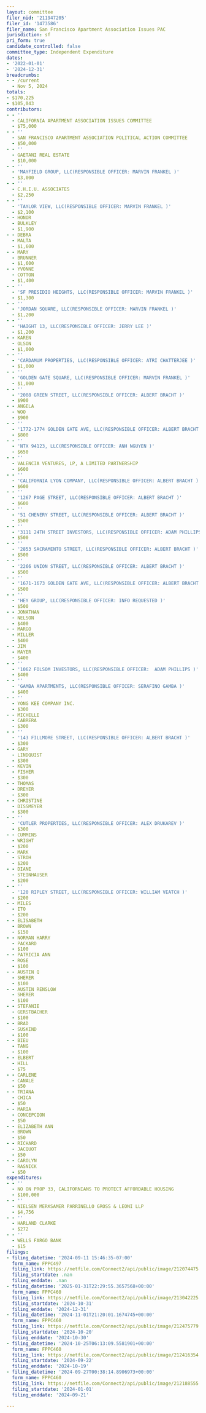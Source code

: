 ```yaml
---
layout: committee
filer_nid: '211947205'
filer_id: '1473586'
filer_name: San Francisco Apartment Association Issues PAC
jurisdiction: sf
pri_form: true
candidate_controlled: false
committee_type: Independent Expenditure
dates:
- '2022-01-01'
- '2024-12-31'
breadcrumbs:
- - /current
  - Nov 5, 2024
totals:
- $170,225
- $105,043
contributors:
- - ''
  - CALIFORNIA APARTMENT ASSOCIATION ISSUES COMMITTEE
  - $75,000
- - ''
  - SAN FRANCISCO APARTMENT ASSOCIATION POLITICAL ACTION COMMITTEE
  - $50,000
- - ''
  - GAETANI REAL ESTATE
  - $10,000
- - ''
  - 'MAYFIELD GROUP, LLC(RESPONSIBLE OFFICER: MARVIN FRANKEL )'
  - $3,000
- - ''
  - C.H.I.U. ASSOCIATES
  - $2,250
- - ''
  - 'TAYLOR VIEW, LLC(RESPONSIBLE OFFICER: MARVIN FRANKEL )'
  - $2,100
- - HONOR
  - BULKLEY
  - $1,900
- - DEBRA
  - MALTA
  - $1,600
- - MARY
  - BRUNNER
  - $1,600
- - YVONNE
  - COTTON
  - $1,400
- - ''
  - 'SF PRESIDIO HEIGHTS, LLC(RESPONSIBLE OFFICER: MARVIN FRANKEL )'
  - $1,300
- - ''
  - 'JORDAN SQUARE, LLC(RESPONSIBLE OFFICER: MARVIN FRANKEL )'
  - $1,200
- - ''
  - 'HAIGHT 13, LLC(RESPONSIBLE OFFICER: JERRY LEE )'
  - $1,200
- - KAREN
  - OLSON
  - $1,000
- - ''
  - 'CARDAMUM PROPERTIES, LLC(RESPONSIBLE OFFICER: ATRI CHATTERJEE )'
  - $1,000
- - ''
  - 'GOLDEN GATE SQUARE, LLC(RESPONSIBLE OFFICER: MARVIN FRANKEL )'
  - $1,000
- - ''
  - '2008 GREEN STREET, LLC(RESPONSIBLE OFFICER: ALBERT BRACHT )'
  - $900
- - ANGELA
  - WOO
  - $900
- - ''
  - '1772-1774 GOLDEN GATE AVE, LLC(RESPONSIBLE OFFICER: ALBERT BRACHT )'
  - $800
- - ''
  - 'NTX 94123, LLC(RESPONSIBLE OFFICER: ANH NGUYEN )'
  - $650
- - ''
  - VALENCIA VENTURES, LP, A LIMITED PARTNERSHIP
  - $600
- - ''
  - 'CALIFORNIA LYON COMPANY, LLC(RESPONSIBLE OFFICER: ALBERT BRACHT )'
  - $600
- - ''
  - '1267 PAGE STREET, LLC(RESPONSIBLE OFFICER: ALBERT BRACHT )'
  - $600
- - ''
  - '51 CHENERY STREET, LLC(RESPONSIBLE OFFICER: ALBERT BRACHT )'
  - $500
- - ''
  - '3111 24TH STREET INVESTORS, LLC(RESPONSIBLE OFFICER: ADAM PHILLIPS )'
  - $500
- - ''
  - '2853 SACRAMENTO STREET, LLC(RESPONSIBLE OFFICER: ALBERT BRACHT )'
  - $500
- - ''
  - '2266 UNION STREET, LLC(RESPONSIBLE OFFICER: ALBERT BRACHT )'
  - $500
- - ''
  - '1671-1673 GOLDEN GATE AVE, LLC(RESPONSIBLE OFFICER: ALBERT BRACHT )'
  - $500
- - ''
  - 'HEY GROUP, LLC(RESPONSIBLE OFFICER: INFO REQUESTED )'
  - $500
- - JONATHAN
  - NELSON
  - $400
- - MARGO
  - MILLER
  - $400
- - JIM
  - MAYER
  - $400
- - ''
  - '1062 FOLSOM INVESTORS, LLC(RESPONSIBLE OFFICER:  ADAM PHILLIPS )'
  - $400
- - ''
  - 'GAMBA APARTMENTS, LLC(RESPONSIBLE OFFICER: SERAFINO GAMBA )'
  - $400
- - ''
  - YONG KEE COMPANY INC.
  - $300
- - MICHELLE
  - CABRERA
  - $300
- - ''
  - '143 FILLMORE STREET, LLC(RESPONSIBLE OFFICER: ALBERT BRACHT )'
  - $300
- - GARY
  - LINDQUIST
  - $300
- - KEVIN
  - FISHER
  - $300
- - THOMAS
  - DREYER
  - $300
- - CHRISTINE
  - DISSMEYER
  - $300
- - ''
  - 'CUTLER PROPERTIES, LLC(RESPONSIBLE OFFICER: ALEX DRUKAREV )'
  - $300
- - CUMMINS
  - WRIGHT
  - $200
- - MARK
  - STROH
  - $200
- - DIANE
  - STEINHAUSER
  - $200
- - ''
  - '120 RIPLEY STREET, LLC(RESPONSIBLE OFFICER: WILLIAM VEATCH )'
  - $200
- - MILES
  - ITO
  - $200
- - ELISABETH
  - BROWN
  - $150
- - NORMAN HARRY
  - PACKARD
  - $100
- - PATRICIA ANN
  - ROSE
  - $100
- - AUSTIN Q
  - SHERER
  - $100
- - AUSTIN RENSLOW
  - SHERER
  - $100
- - STEFANIE
  - GERSTBACHER
  - $100
- - BRAD
  - SUSKIND
  - $100
- - BIEU
  - TANG
  - $100
- - ELBERT
  - HILL
  - $75
- - CARLENE
  - CANALE
  - $50
- - TRIANA
  - CHICA
  - $50
- - MARIA
  - CONCEPCION
  - $50
- - ELIZABETH ANN
  - BROWN
  - $50
- - RICHARD
  - JACQUOT
  - $50
- - CAROLYN
  - RASNICK
  - $50
expenditures:
- - ''
  - NO ON PROP 33, CALIFORNIANS TO PROTECT AFFORDABLE HOUSING
  - $100,000
- - ''
  - NIELSEN MERKSAMER PARRINELLO GROSS & LEONI LLP
  - $4,756
- - ''
  - HARLAND CLARKE
  - $272
- - ''
  - WELLS FARGO BANK
  - $15
filings:
- filing_datetime: '2024-09-11 15:46:35-07:00'
  form_name: FPPC497
  filing_link: https://netfile.com/Connect2/api/public/image/212074475
  filing_startdate: .nan
  filing_enddate: .nan
- filing_datetime: '2025-01-31T22:29:55.3657568+00:00'
  form_name: FPPC460
  filing_link: https://netfile.com/Connect2/api/public/image/213042225
  filing_startdate: '2024-10-31'
  filing_enddate: '2024-12-31'
- filing_datetime: '2024-11-01T21:20:01.1674745+00:00'
  form_name: FPPC460
  filing_link: https://netfile.com/Connect2/api/public/image/212475779
  filing_startdate: '2024-10-20'
  filing_enddate: '2024-10-30'
- filing_datetime: '2024-10-25T06:13:09.5581901+00:00'
  form_name: FPPC460
  filing_link: https://netfile.com/Connect2/api/public/image/212416354
  filing_startdate: '2024-09-22'
  filing_enddate: '2024-10-19'
- filing_datetime: '2024-09-27T00:38:14.8906973+00:00'
  form_name: FPPC460
  filing_link: https://netfile.com/Connect2/api/public/image/212188555
  filing_startdate: '2024-01-01'
  filing_enddate: '2024-09-21'

---
```

